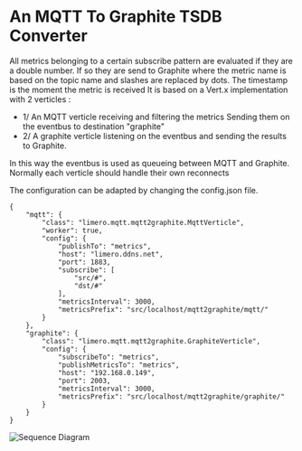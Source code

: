 # An MQTT To Graphite TSDB Converter
All metrics belonging to a certain subscribe pattern are evaluated if they are a double number. 
If so they are send to Graphite where the metric name is based on the topic name and slashes are replaced by dots.
The timestamp is the moment the metric is received
It is based on a Vert.x implementation with 2 verticles :
- 1/ An MQTT verticle receiving and filtering the metrics
Sending them on the eventbus to destination "graphite"
- 2/ A graphite verticle listening on the eventbus and sending the results to Graphite.

In this way the eventbus is used as queueing between MQTT and Graphite.
Normally each verticle should handle their own reconnects

The configuration can be adapted by changing the config.json file. 

```
{
	"mqtt": {
		"class": "limero.mqtt.mqtt2graphite.MqttVerticle",
		"worker": true,
		"config": {
			"publishTo": "metrics",
			"host": "limero.ddns.net",
			"port": 1883,
			"subscribe": [
				"src/#",
				"dst/#"
			],
			"metricsInterval": 3000,
			"metricsPrefix": "src/localhost/mqtt2graphite/mqtt/"
		}
	},
	"graphite": {
		"class": "limero.mqtt.mqtt2graphite.GraphiteVerticle",
		"config": {
			"subscribeTo": "metrics",
			"publishMetricsTo": "metrics",
			"host": "192.168.0.149",
			"port": 2003,
			"metricsInterval": 3000,
			"metricsPrefix": "src/localhost/mqtt2graphite/graphite/"
		}
	}
}
```
![Sequence Diagram](https://github.com/vortex314/doc/mqtt2graphite.png)